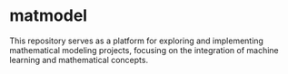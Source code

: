 # matmodel
This repository serves as a platform for exploring and implementing mathematical modeling projects, focusing on the integration of machine learning and mathematical concepts.
